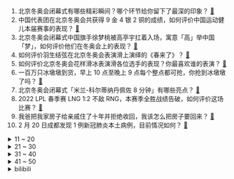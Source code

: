 1. 北京冬奥会闭幕式有哪些精彩瞬间？哪个环节给你留下了最深的印象？ [:link:](https://www.zhihu.com/question/517680993)
2. 中国代表团在北京冬奥会共获得 9 金 4 银 2 铜的成绩，如何评价中国运动健儿本届赛事的表现？ [:link:](https://www.zhihu.com/question/517631325)
3. 北京冬奥会闭幕式中国旗手徐梦桃被高亭宇扛着入场，寓意「高」举中国「梦」，如何评价他们在冬奥会上的表现？ [:link:](https://www.zhihu.com/question/517606987)
4. 如何评价羽生结弦在北京冬奥会表演滑上演绎的《春来了》？ [:link:](https://www.zhihu.com/question/517635703)
5. 如何评价北京冬奥会花样滑冰表演滑各位选手的表现？你最喜欢谁的表演？ [:link:](https://www.zhihu.com/question/517620184)
6. 一百万只冰墩墩到货，早上 10 点至晚上 9 点每个整点都可抢，你抢到冰墩墩了吗？ [:link:](https://www.zhihu.com/question/517610726)
7. 北京冬奥会闭幕式「米兰-科尔蒂纳丹佩佐 8 分钟」有哪些亮点？ [:link:](https://www.zhihu.com/question/517693753)
8. 2022 LPL 春季赛 LNG 1:2 不敌 RNG，本赛季全胜战绩告破，如何评价这场比赛？ [:link:](https://www.zhihu.com/question/517681541)
9. 我爸把我家房子给亲戚住了十年并拒绝收回，我该怎么把房子要回来？ [:link:](https://www.zhihu.com/question/517623512)
10. 2 月 20 日成都发现 1 例新冠肺炎本土病例，目前情况如何？ [:link:](https://www.zhihu.com/question/517692652)
<details>
<summary>11 ~ 20</summary>

11. 台湾出版社把一书中「大陆」全替换成「中国」，书中出现「哥伦布发现新『中国』」等内容，反映了哪些问题？ [:link:](https://www.zhihu.com/question/517600602)
12. 如果周星驰再次自编自导自演，票房能上百亿吗？ [:link:](https://www.zhihu.com/question/515894972)
13. 全国 350 多万大学生在线答题被骗，有哪些信息值得关注？在线答题骗局该如何识别？ [:link:](https://www.zhihu.com/question/517285995)
14. 你知道从小被灌输家里穷、别惹事、没有别人家有钱、要节约、赚钱不容易的孩子长大是什么样的吗？ [:link:](https://www.zhihu.com/question/517292390)
15. 前领导走了，同事们自己 AA 去和前领导一起吃饭，可是前领导对我很一般，应该去吃这顿饭吗？ [:link:](https://www.zhihu.com/question/511308432)
16. 被人喜欢的前提是漂亮吗？ [:link:](https://www.zhihu.com/question/513176280)
17. 请光学的研究生或者博士生回答我，在学校光学实验室做光学实验会不会伤害眼睛？ [:link:](https://www.zhihu.com/question/488382559)
18. 连秦可卿和探春都能预感到贾府的衰败，为何贾母不能预知呢？ [:link:](https://www.zhihu.com/question/454745776)
19. 2022年的风口是什么？ [:link:](https://www.zhihu.com/question/511953598)
20. 如何看待吉祥航空一客机风挡现大面积蛛网裂纹，7 分钟下降 4300 米备降武汉？ [:link:](https://www.zhihu.com/question/517618431)
</details>
<details>
<summary>21 ~ 30</summary>

21. 男子以五千元将患有智力障碍的妻弟媳妇卖工友，被告人现已被刑事拘留，有哪些信息值得关注？ [:link:](https://www.zhihu.com/question/517429184)
22. 你们觉得月薪多少可以过得比较舒服？ [:link:](https://www.zhihu.com/question/517236970)
23. 2022 年，雷军近期身体如何，是否出现退步的情况？ [:link:](https://www.zhihu.com/question/509248391)
24. 我在学校没朋友，长得不起眼，体育课自由活动只会躲在角落，卑微尴尬孤独，像一个小透明，怎样才可以有朋友？ [:link:](https://www.zhihu.com/question/517125467)
25. 电视剧《开端》有什么细思极恐的点？ [:link:](https://www.zhihu.com/question/512003441)
26. 高中的友谊比初中的友谊重要吗? [:link:](https://www.zhihu.com/question/513044986)
27. 《鬼灭之刃》在九柱闪亮登场时，仅第一印象，你心中九人的实力排名是怎样的？ [:link:](https://www.zhihu.com/question/352020985)
28. 人到中年，大家有什么想要说的吗？ [:link:](https://www.zhihu.com/question/339286919)
29. 乌克兰遭遇大规模网络攻击，国防部、武装部队、银行等网站关闭，发生了什么？ [:link:](https://www.zhihu.com/question/516850068)
30. 有没有比较高级的生日文案？ [:link:](https://www.zhihu.com/question/494078023)
</details>
<details>
<summary>31 ~ 40</summary>

31. 2022 KPL 春季赛 DYG 3:2 成都AG 取得本赛季首胜，如何评价这场比赛？ [:link:](https://www.zhihu.com/question/517673792)
32. 关于前任，你有遗憾么？ [:link:](https://www.zhihu.com/question/516359992)
33. 2022 年落地 40 万以内买什么车？ [:link:](https://www.zhihu.com/question/516897347)
34. 如何评价日剧《金鱼妻》？ [:link:](https://www.zhihu.com/question/516461869)
35. 怎样才能心甘情愿的接受平凡？ [:link:](https://www.zhihu.com/question/517338289)
36. 如果不是很喜欢现在的男朋友，迫于年龄、家庭压力，能结婚吗？ [:link:](https://www.zhihu.com/question/517695532)
37. 有人说「别的国家用苹果手机的很少，在中国很多」，真的是这样吗？ [:link:](https://www.zhihu.com/question/515053858)
38. 投了一篇 sci，返回意见是大修，没有经验，请问如何操作？ [:link:](https://www.zhihu.com/question/460475233)
39. 如果人生只剩一天时间，你会选择做什么? [:link:](https://www.zhihu.com/question/517435561)
40. 感觉天天不开心，生活没意义怎么办？ [:link:](https://www.zhihu.com/question/517563612)
</details>
<details>
<summary>41 ~ 50</summary>

41. 有没有那种虐妻一时爽，追妻火葬场，还追不到，男女主最后没有在一起的小说？ [:link:](https://www.zhihu.com/question/461599216)
42. 如何看待「逆飞的流星原案可能为宵宫专属圣遗物，追忆套原案可能为八重专属圣遗物」的猜测？ [:link:](https://www.zhihu.com/question/517588746)
43. 电视剧《人世间》有哪些细思极恐的细节？ [:link:](https://www.zhihu.com/question/509511198)
44. 狼人杀所谓的钓鱼执法到底是什么？ [:link:](https://www.zhihu.com/question/512817436)
45. 如何看待 2022 年一月新能源一哥特斯拉全球销量仅达到比亚迪国内销量的 2/3? [:link:](https://www.zhihu.com/question/517222546)
46. 想考个好的高中，成绩只是中等偏上，想努力可又努力不起来，怎么办？ [:link:](https://www.zhihu.com/question/517636030)
47. 2022 LPL 春季赛 EDG 逆风翻盘 2:0 击败 iG，如何评价这场比赛？ [:link:](https://www.zhihu.com/question/517666544)
48. 有什么好看又不冷的适合初春穿的小裙子？ [:link:](https://www.zhihu.com/question/516007235)
49. 初三，读书真的很有必要吗？ [:link:](https://www.zhihu.com/question/515460842)
50. 2 月 20 日山西晋中太谷区新增 5 例本土确诊病例，目前情况如何？ [:link:](https://www.zhihu.com/question/517597598)
</details><details>
<summary>bilibili</summary>

1. 快！ [:link:](//www.bilibili.com/video/BV1Li4y127tD)
2. 劫匪：找到你的把柄啦！！哈哈哈哈哈哈！！！！！ [:link:](//www.bilibili.com/video/BV1W3411L7LS)
3. 【时代少年团】宋亚轩刘耀文《一起等雨停》 [:link:](//www.bilibili.com/video/BV1fm4y1d7Tg)
4. 历时40天、200小时 我终于一命通关了造梦西游3！ [:link:](//www.bilibili.com/video/BV19r4y167pL)
5. 耗时五个月！高中生自制翻拍的《艾斯奥特曼》终于来了！ [:link:](//www.bilibili.com/video/BV1FF411J71Q)
6. 带英水兵如何讨薪？【硬核狠人27】 [:link:](//www.bilibili.com/video/BV1qa411C7ni)
7. 哥 哥 天 下 第 一 [:link:](//www.bilibili.com/video/BV1Au411R7Gw)
8. 香菱怒斥钟离吃饭不给钱 [:link:](//www.bilibili.com/video/BV1Br4y167bX)
9. 记住八个规律，想字丑都难 [:link:](//www.bilibili.com/video/BV1CY411L7hN)
10. 你是做什么工作的？【读评论】 [:link:](//www.bilibili.com/video/BV1fR4y1L78r)
<details>
<summary>11 ~ 20</summary>

11. 《STAY》完整版来啦！真·经典重现！！！ [:link:](//www.bilibili.com/video/BV1Z44y1J7h7)
12. 【老番茄】大傻子福尔摩斯(第二集) [:link:](//www.bilibili.com/video/BV1k34y1C7CL)
13. 【说唱】我去世了，然后... [:link:](//www.bilibili.com/video/BV1vq4y1t7YN)
14. 一刀下去，全面实现冰墩墩自由！ [:link:](//www.bilibili.com/video/BV18T4y1D7dF)
15. 全员崩溃！从业至今，还从未见识过这种场面… [:link:](//www.bilibili.com/video/BV1iP4y1F7Kq)
16. 游戏里的你，再强大也没我强大。 [:link:](//www.bilibili.com/video/BV1Y341177yQ)
17. 【STN快报第六季21】为了拯救工作室！白金竟说自己可以出来卖！ [:link:](//www.bilibili.com/video/BV1vL411K7UN)
18. 【 逐 渐 离 谱 ！】 [:link:](//www.bilibili.com/video/BV1jR4y1L7DC)
19. 只为成功找方法，不为失败找理由 [:link:](//www.bilibili.com/video/BV1n341177qc)
20. 从社牛到社死，只用了一秒钟… [:link:](//www.bilibili.com/video/BV1fa411y7eF)
</details>
<details>
<summary>21 ~ 30</summary>

21. 反霸凌机车联盟 [:link:](//www.bilibili.com/video/BV11a411k7Wo)
22. 外媒警告运动员“别吃中国肉！” 外国运动员：真香 [:link:](//www.bilibili.com/video/BV1yP4y1F7Do)
23. 女生看到美女的真实状况 [:link:](//www.bilibili.com/video/BV1sF411E7JE)
24. 广西颠覆认知的 10 大现象 [:link:](//www.bilibili.com/video/BV1Tm4y1o7Jo)
25. 6分钟讲明白什么是洗钱 [:link:](//www.bilibili.com/video/BV1M34y1C71Z)
26. 【明日方舟】我穷了，但我也悟了！ [:link:](//www.bilibili.com/video/BV1RP4y1F7tg)
27. 东北冬天的流动盒饭 [:link:](//www.bilibili.com/video/BV1cu411R7To)
28. 水货佛跳墙？榴莲酸菜鱼？现在网红店都这么野了？【还愿挑战ep08-三号仓库】 [:link:](//www.bilibili.com/video/BV1fS4y1r7CN)
29. 屑狐狸逼👴结婚 【原神动画/八重神子】 [:link:](//www.bilibili.com/video/BV1BZ4y1R7EQ)
30. 离谱！假装在女友面前叹气流眼泪…她竟然不停亲我？ [:link:](//www.bilibili.com/video/BV1Zb4y147oV)
</details>
<details>
<summary>31 ~ 40</summary>

31. 原神2022宣传视频-「来自群星」愿前路永无止境 [:link:](//www.bilibili.com/video/BV1TY41157h1)
32. 拿了冠军却一个人抱着小熊孤零零的坐着，她这几句话，够我粉她一辈子了！！！ [:link:](//www.bilibili.com/video/BV1Ju411X72A)
33. 大爷问我从哪学的五子棋，我没敢告诉他 [:link:](//www.bilibili.com/video/BV1tr4y167ZA)
34. 《原神》角色演示-「八 重 蔡 子」 [:link:](//www.bilibili.com/video/BV1X341177zi)
35. 真实！影视剧里的高中生vs现实中的高中生 [:link:](//www.bilibili.com/video/BV125411o7Ln)
36. 玩这个要先学会“听话”，再练习“认怂”！ [:link:](//www.bilibili.com/video/BV1VF411E7qK)
37. 小姐姐说想要坐在熊身上 熊：来呀来呀 【街头恶作剧挑战66】 [:link:](//www.bilibili.com/video/BV1yT4y1D7mh)
38. 破  冰  者  （孤勇者  冬季限定版) [:link:](//www.bilibili.com/video/BV1tr4y167nD)
39. 为了给小猫咪减肥，我把我爸的车开烂了... [:link:](//www.bilibili.com/video/BV1vY411V7rn)
40. 这该死的胜负欲 [:link:](//www.bilibili.com/video/BV1P34y1C7RB)
</details>
<details>
<summary>41 ~ 50</summary>

41. 《明日方舟》危机合约新赛季「寻昼行动」宣传PV [:link:](//www.bilibili.com/video/BV1fF41177fP)
42. ⚡️比 比 安 慕 希⚡️ [:link:](//www.bilibili.com/video/BV1JL4y1g7Wc)
43. 故地重游，街头喝水，美女环绕。 [:link:](//www.bilibili.com/video/BV1Hu411X7D4)
44. 良心到难以置信的网站推荐9丨全程高能 [:link:](//www.bilibili.com/video/BV1ju411X7Zm)
45. 我有帽子猫啦！ [:link:](//www.bilibili.com/video/BV1ub4y1t7ec)
46. 寄 [:link:](//www.bilibili.com/video/BV1YZ4y1R7Hb)
47. 我买了一些好玩的！ [:link:](//www.bilibili.com/video/BV1QF411E7fz)
48. 生辰纲：危！搞事七人组集结！《水浒传》P9（七星聚义） [:link:](//www.bilibili.com/video/BV1NT4y1Q7dJ)
49. 【医学博士】祸从口入，一口吃掉6000只寄生虫？I 人类最容易感染的三种寄生虫 [:link:](//www.bilibili.com/video/BV14u411X7H7)
50. 新疆民警在快餐店门口取暖，店员这一举动太暖 [:link:](//www.bilibili.com/video/BV14341177vs)
</details>
<details>
<summary>51 ~ 60</summary>

51. 高中忙的理所应当 大学忙的莫名其妙 [:link:](//www.bilibili.com/video/BV1i34y1C7Mb)
52. 这一晃居然已经10年了 [:link:](//www.bilibili.com/video/BV1Bq4y1t7AY)
53. 缉毒民警牺牲前的最后一餐也没能好好吃 [:link:](//www.bilibili.com/video/BV17m4y1o7nm)
54. 这屑狐狸竟如此的甜美! [:link:](//www.bilibili.com/video/BV13q4y1t7V8)
55. 疯了！好吃到疯了！【会爆浆的鸡腿】非常的哇塞！ [:link:](//www.bilibili.com/video/BV1ju411X7mx)
56. 邮局咖啡特此声明 [:link:](//www.bilibili.com/video/BV17r4y1r7mS)
57. 【路温】《豆瓣2.7分》 [:link:](//www.bilibili.com/video/BV1D34y1C7hC)
58. “满级动物行为大赏” [:link:](//www.bilibili.com/video/BV18S4y1r7DX)
59. 萨拉伯尔  厨子探店¥1313 [:link:](//www.bilibili.com/video/BV1FF411E7WT)
60. 网络热门事件分析：飘移死活学不会？那就上特效吧…… [:link:](//www.bilibili.com/video/BV1Va41117B2)
</details>
<details>
<summary>61 ~ 70</summary>

61. 《关于上了两年网课的我返校走错学校这件事》 [:link:](//www.bilibili.com/video/BV1QL4y137Ye)
62. 美式霸凌，但是是画师版 [:link:](//www.bilibili.com/video/BV1bR4y1L7LJ)
63. 这个up疯了，他算出了海绵宝宝有多少个洞。。。 [:link:](//www.bilibili.com/video/BV1z341177ZQ)
64. 宿舍楼下有只猫卡树上了哈哈哈哈哈哈哈哈哈哈哈哈哈哈哈哈哈哈哈哈哈哈哈哈哈哈哈哈哈哈 [:link:](//www.bilibili.com/video/BV1oR4y1L73B)
65. “给我家猫看了，它说不信谣不传谣” [:link:](//www.bilibili.com/video/BV1G5411Z7eZ)
66. UNOOOOOOO!! [:link:](//www.bilibili.com/video/BV1Pb4y1t71T)
67. 这个发型够练习生吗？ [:link:](//www.bilibili.com/video/BV1j3411L76h)
68. 别人都觉得我冷冷的，只有你知道我憨憨的 [:link:](//www.bilibili.com/video/BV1SS4y1F7ds)
69. 买不到冰墩墩那就自己画吧 [:link:](//www.bilibili.com/video/BV15S4y1F7h3)
70. 《鬼灭之刃·无限游郭篇》 飞碟社都不敢这么编！！ [:link:](//www.bilibili.com/video/BV1gb4y1t7WG)
</details>
<details>
<summary>71 ~ 80</summary>

71. 【散人】超二次元浓度坑爹i wanna 你想要的他都有。。 [:link:](//www.bilibili.com/video/BV1ni4y127MD)
72. 可怜的水史莱姆 [:link:](//www.bilibili.com/video/BV1xr4y1r7Vn)
73. 恐 怖 生 存 7 [:link:](//www.bilibili.com/video/BV1Nb4y1t737)
74. 【精灵旅社】胯骨轴子扭脱臼 [:link:](//www.bilibili.com/video/BV1w44y1n7tn)
75. 看了这个视频，我再也没有喝过奶茶 [:link:](//www.bilibili.com/video/BV14P4y1w79a)
76. 【原神】三界路飨祭宝箱全收集（125宝箱） [:link:](//www.bilibili.com/video/BV1BT4y1X7XP)
77. 网络热门生物学视频鉴定【鉴定系列02】 [:link:](//www.bilibili.com/video/BV1z3411L7ku)
78. 时隔两月！我终于拼出了史上最巨大帝国装甲车！ [:link:](//www.bilibili.com/video/BV1iT4y1D7Ui)
79. 那3090TI是不是能把地球炸裂开 [:link:](//www.bilibili.com/video/BV14b4y147S7)
80. 一些散落人间的中国式浪漫，你我都懂，直接破防了 [:link:](//www.bilibili.com/video/BV1yu411Q7KU)
</details>
<details>
<summary>81 ~ 90</summary>

81. 【鬼谷闲谈】一场绵延1500多万年的瘟疫 [:link:](//www.bilibili.com/video/BV14a411C7q5)
82. 当你控制了主播！会发生什么？ [:link:](//www.bilibili.com/video/BV1vu411X7xM)
83. 片 名 为 寄 [:link:](//www.bilibili.com/video/BV1d44y1H7gP)
84. 半个月了，冰墩墩终于扬眉吐气了！ [:link:](//www.bilibili.com/video/BV1xS4y1F7Qd)
85. 沟通全靠视频通话，顶着ipad出门帮别人约会能有多社死？ [:link:](//www.bilibili.com/video/BV1PR4y1j7MA)
86. 当英国人和美国人一起说中文……我笑不活了 [:link:](//www.bilibili.com/video/BV1Er4y1r7qz)
87. 【王濛】我的金墩墩 被截胡了！！！ [:link:](//www.bilibili.com/video/BV1C3411L7dT)
88. 朋友们，牛皮你们吃过吗？今天分享三种牛皮的做法给大家看看 [:link:](//www.bilibili.com/video/BV1kF411E7X2)
89. 《崩坏3》全新SP角色「空梦·掠集之兽」预告 [:link:](//www.bilibili.com/video/BV1mm4y1d7BB)
90. 终于吃到英国新疆菜天花板 量大过瘾 [:link:](//www.bilibili.com/video/BV1NR4y1j7gd)
</details>
<details>
<summary>91 ~ 100</summary>

91. 家常馅饼新吃法 [:link:](//www.bilibili.com/video/BV1rP4y1w77M)
92. 离 谱 颜 文 字 网 文 ∠( ᐛ 」∠❀)__ [:link:](//www.bilibili.com/video/BV1t44y1n7cT)
93. 镜头下我那美丽的妻子 [:link:](//www.bilibili.com/video/BV1jS4y1r7TK)
94. “万物皆有灵性” [:link:](//www.bilibili.com/video/BV1vL411K7ad)
95. 猫永远是猫，人有时候是狗！ [:link:](//www.bilibili.com/video/BV11Y411V752)
96. 【花滑运动员千金】我的表演滑彩排花絮 [:link:](//www.bilibili.com/video/BV1PY411578X)
97. b站最“勤奋”博主的一天 [:link:](//www.bilibili.com/video/BV18L411K7hQ)
98. 【⚠️外放警告】强迫症舒适视频 [:link:](//www.bilibili.com/video/BV1Em4y1d7wR)
99. 这东西要是火了，我就cos屠夫去上班！ [:link:](//www.bilibili.com/video/BV1E34y1C7Rp)
100. 怎么可以吃兔兔？法国猎人vs麻辣兔丁 [:link:](//www.bilibili.com/video/BV1Rm4y1d7wU)
</details></details>